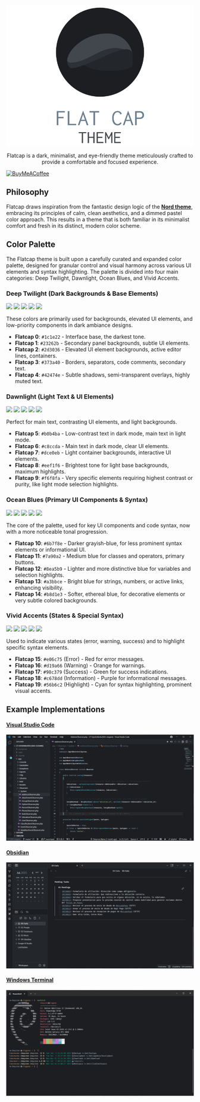 <p align="center">
  <img src="https://github.com/cheycron/flat-cap-theme/blob/main/images/readme_logo.png?raw=true" alt="Flatcap"/>
</p>

<p align="center">
  Flatcap is a dark, minimalist, and eye-friendly theme meticulously crafted to provide a comfortable and focused experience.
</p>

[![BuyMeACoffee](https://raw.githubusercontent.com/pachadotdev/buymeacoffee-badges/main/bmc-blue.svg)](https://www.buymeacoffee.com/cheycron)

## Philosophy

Flatcap draws inspiration from the fantastic design logic of the **[Nord theme](https://github.com/nordtheme/nord)**, embracing its principles of calm, clean aesthetics, and a dimmed pastel color approach. This results in a theme that is both familiar in its minimalist comfort and fresh in its distinct, modern color scheme.

## Color Palette

The Flatcap theme is built upon a carefully curated and expanded color palette, designed for granular control and visual harmony across various UI elements and syntax highlighting. The palette is divided into four main categories: Deep Twilight, Dawnlight, Ocean Blues, and Vivid Accents.

### Deep Twilight (Dark Backgrounds & Base Elements)

<p>
  <img src="https://placehold.co/100x100/1c1e22/6b7f8e/png?font=source-sans-pro&text=%231c1e22" />
  <img src="https://placehold.co/100x100/23262b/6b7f8e/png?font=source-sans-pro&text=%2323262b" />
  <img src="https://placehold.co/100x100/2d3036/6b7f8e/png?font=source-sans-pro&text=%232d3036" />
  <img src="https://placehold.co/100x100/373a40/6b7f8e/png?font=source-sans-pro&text=%23373a40" />
  <img src="https://placehold.co/100x100/42474e/6b7f8e/png?font=source-sans-pro&text=%2342474e" />
</p>

These colors are primarily used for backgrounds, elevated UI elements, and low-priority components in dark ambiance designs.

- **Flatcap 0**: `#1c1e22` - Interface base, the darkest tone.
- **Flatcap 1**: `#23262b` - Secondary panel backgrounds, subtle UI elements.
- **Flatcap 2**: `#2d3036` - Elevated UI element backgrounds, active editor lines, containers.
- **Flatcap 3**: `#373a40` - Borders, separators, code comments, secondary text.
- **Flatcap 4**: `#42474e` - Subtle shadows, semi-transparent overlays, highly muted text.

### Dawnlight (Light Text & UI Elements)

<p>
  <img src="https://placehold.co/100x100/b0b4ba/6b7f8e/png?font=source-sans-pro&text=%231c1e22" />
  <img src="https://placehold.co/100x100/c8ccda/6b7f8e/png?font=source-sans-pro&text=%231c1e22" />
  <img src="https://placehold.co/100x100/dce0eb/6b7f8e/png?font=source-sans-pro&text=%231c1e22" />
  <img src="https://placehold.co/100x100/eef1f6/6b7f8e/png?font=source-sans-pro&text=%231c1e22" />
  <img src="https://placehold.co/100x100/f6f8fa/6b7f8e/png?font=source-sans-pro&text=%231c1e22" />
</p>

Perfect for main text, contrasting UI elements, and light backgrounds.

- **Flatcap 5**: `#b0b4ba` - Low-contrast text in dark mode, main text in light mode.
- **Flatcap 6**: `#c8ccda` - Main text in dark mode, clear UI elements.
- **Flatcap 7**: `#dce0eb` - Light container backgrounds, interactive UI elements.
- **Flatcap 8**: `#eef1f6` - Brightest tone for light base backgrounds, maximum highlights.
- **Flatcap 9**: `#f6f8fa` - Very specific elements requiring highest contrast or purity, like light mode selection highlights.

### Ocean Blues (Primary UI Components & Syntax)

<p>
  <img src="https://placehold.co/100x100/6b7f8e/42474e/png?font=source-sans-pro&text=%236b7f8e" />
  <img src="https://placehold.co/100x100/7a90a2/42474e/png?font=source-sans-pro&text=%237a90a2" />
  <img src="https://placehold.co/100x100/8ea5b9/42474e/png?font=source-sans-pro&text=%238ea5b9" />
  <img src="https://placehold.co/100x100/a3bbce/42474e/png?font=source-sans-pro&text=%23a3bbce" />
  <img src="https://placehold.co/100x100/b8d1e3/42474e/png?font=source-sans-pro&text=%23b8d1e3" />
</p>

The core of the palette, used for key UI components and code syntax, now with a more noticeable tonal progression.

- **Flatcap 10**: `#6b7f8e` - Darker grayish-blue, for less prominent syntax elements or informational UI.
- **Flatcap 11**: `#7a90a2` - Medium blue for classes and operators, primary buttons.
- **Flatcap 12**: `#8ea5b9` - Lighter and more distinctive blue for variables and selection highlights.
- **Flatcap 13**: `#a3bbce` - Bright blue for strings, numbers, or active links, enhancing visibility.
- **Flatcap 14**: `#b8d1e3` - Softer, ethereal blue, for decorative elements or very subtle colored backgrounds.

### Vivid Accents (States & Special Syntax)

<p>
  <img src="https://placehold.co/100x100/e06c75/42474e/png?font=source-sans-pro&text=%23e06c75" />
  <img src="https://placehold.co/100x100/d19a66/42474e/png?font=source-sans-pro&text=%23d19a66" />
  <img src="https://placehold.co/100x100/98c379/42474e/png?font=source-sans-pro&text=%2398c379" />
  <img src="https://placehold.co/100x100/c678dd/42474e/png?font=source-sans-pro&text=%23c678dd" />
  <img src="https://placehold.co/100x100/56b6c2/42474e/png?font=source-sans-pro&text=%2356b6c2" />
</p>

Used to indicate various states (error, warning, success) and to highlight specific syntax elements.

- **Flatcap 15**: `#e06c75` (Error) - Red for error messages.
- **Flatcap 16**: `#d19a66` (Warning) - Orange for warnings.
- **Flatcap 17**: `#98c379` (Success) - Green for success indications.
- **Flatcap 18**: `#c678dd` (Information) - Purple for informational messages.
- **Flatcap 19**: `#56b6c2` (Highlight) - Cyan for syntax highlighting, prominent visual accents.

## Example Implementations

#### [Visual Studio Code](https://github.com/cheycron/flat-cap-vscode)

<p align="center">
  <img src="https://github.com/cheycron/flat-cap-theme/blob/main/images/demo_vscode.png?raw=true" alt="Flatcap VSCode"/>
</p>

#### [Obsidian](https://github.com/cheycron/flat-cap-obsidian)

<p align="center">
  <img src="https://github.com/cheycron/flat-cap-theme/blob/main/images/demo_obsidian.png?raw=true" alt="Flatcap Obsidian"/>
</p>

#### [Windows Terminal](https://github.com/cheycron/flat-cap-windows-terminal)

<p align="center">
  <img src="https://github.com/cheycron/flat-cap-theme/blob/main/images/demo_windowsterminal.png?raw=true" alt="Flatcap Windows Terminal"/>
</p>
